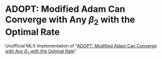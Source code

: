 # ADOPT: Modified Adam Can Converge with Any $β_2$ with the Optimal Rate
Unofficial MLX Implementation of "[ADOPT: Modified Adam Can Converge with Any $β_2$ with the Optimal Rate](https://arxiv.org/abs/2411.02853)".

